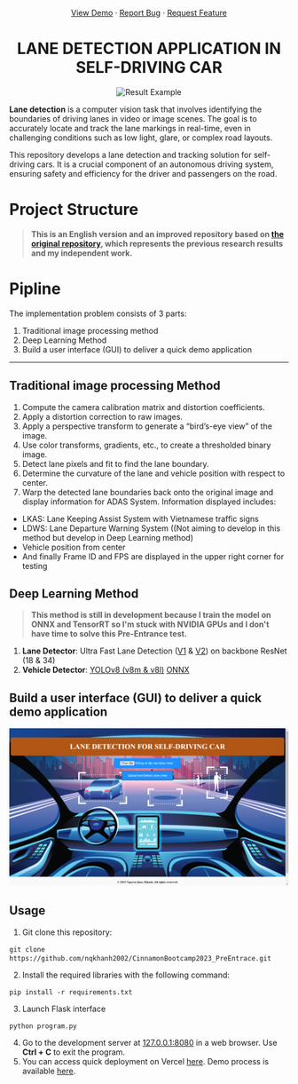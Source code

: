 <a name="readme-top"></a>
<div align="center">
  <p align="center">
    <a href="https://www.youtube.com/channel/UCKaMI0RBxF26f6j0Q8RRyTw">View Demo</a>
    ·
    <a href="https://github.com/nqkhanh2002/CinnamonBootcamp2023_PreEntrace/issues">Report Bug</a>
    ·
    <a href="https://github.com/nqkhanh2002/CinnamonBootcamp2023_PreEntrace/pulls">Request Feature</a>
  </p>
</div>

<h1 align="center">LANE DETECTION APPLICATION IN SELF-DRIVING CAR</h1>

<div align="center">
  <img src="Image_Resrouces\intro.gif" alt="Result Example" width="800px">
</div>

**Lane detection** is a computer vision task that involves identifying the boundaries of driving lanes in video or image scenes. The goal is to accurately locate and track the lane markings in real-time, even in challenging conditions such as low light, glare, or complex road layouts.

This repository develops a lane detection and tracking solution for self-driving cars. It is a crucial component of an autonomous driving system, ensuring safety and efficiency for the driver and passengers on the road.

# Project Structure
> **This is an English version and an improved repository based on [the original repository](https://github.com/nqkhanh2002/Lane-Detection-for-Self-Driving-Cars), which represents the previous research results and my independent work.**

# Pipline
The implementation problem consists of 3 parts:
1. Traditional image processing method
2. Deep Learning Method
3. Build a user interface (GUI) to deliver a quick demo application
------- 
## Traditional image processing Method
1. Compute the camera calibration matrix and distortion coefficients.
2. Apply a distortion correction to raw images.
3. Apply a perspective transform to generate a “bird’s-eye view” of the image.
4. Use color transforms, gradients, etc., to create a thresholded binary image.
5. Detect lane pixels and fit to find the lane boundary.
6. Determine the curvature of the lane and vehicle position with respect to center.
7. Warp the detected lane boundaries back onto the original image and display information for ADAS System. Information displayed includes:
* LKAS: Lane Keeping Assist System with Vietnamese traffic signs
* LDWS: Lane Departure Warning System ((Not aiming to develop in this method but develop in Deep Learning method)
* Vehicle position from center
* And finally Frame ID and FPS are displayed in the upper right corner for testing
## Deep Learning Method
> **This method is still in development because I train the model on ONNX and TensorRT so I'm stuck with NVIDIA GPUs and I don't have time to solve this Pre-Entrance test.**
1. **Lane Detector**: Ultra Fast Lane Detection ([V1](https://github.com/cfzd/Ultra-Fast-Lane-Detection) & [V2](https://github.com/cfzd/Ultra-Fast-Lane-Detection-v2)) on backbone ResNet (18 & 34)
2. **Vehicle Detector**: [YOLOv8 (v8m & v8l)](https://github.com/ultralytics/ultralytics) [ONNX](https://github.com/ibaiGorordo/ONNX-YOLOv8-Object-Detection) 
## Build a user interface (GUI) to deliver a quick demo application
![GUI](Image_Resrouces/GUI.png)
## Usage
1. Git clone this repository:
```
git clone https://github.com/nqkhanh2002/CinnamonBootcamp2023_PreEntrace.git
```
2. Install the required libraries with the following command:
```
pip install -r requirements.txt
```
3. Launch Flask interface
 ```
 python program.py
 ```
4. Go to the development server at [127.0.0.1:8080](http://127.0.0.1:8080) in a web browser. Use **Ctrl + C** to exit the program.
5. You can access quick deployment on Vercel [here](). Demo process is available [here]().
